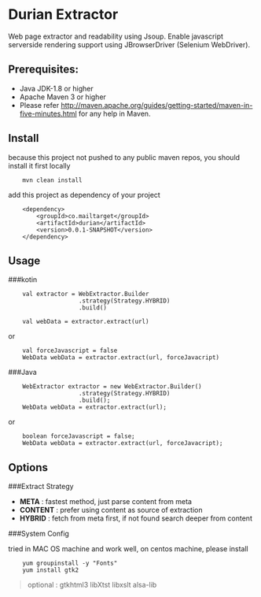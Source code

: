 Durian Extractor
=

Web page extractor and readability using Jsoup. Enable javascript serverside rendering 
support using JBrowserDriver (Selenium WebDriver).

Prerequisites:
-
*	Java JDK-1.8 or higher
*	Apache Maven 3 or higher
*	Please refer http://maven.apache.org/guides/getting-started/maven-in-five-minutes.html for any help in Maven.


Install
-

because this project not pushed to any public maven repos, you should install it first locally

        mvn clean install

add this project as dependency of your project

	    <dependency>
            <groupId>co.mailtarget</groupId>
            <artifactId>durian</artifactId>
            <version>0.0.1-SNAPSHOT</version>
        </dependency>

        
Usage
-

###kotin
        
        val extractor = WebExtractor.Builder
                        .strategy(Strategy.HYBRID)
                        .build()
        
        val webData = extractor.extract(url)
        
or 
        
        val forceJavascript = false
        WebData webData = extractor.extract(url, forceJavacript)

###Java
        
        WebExtractor extractor = new WebExtractor.Builder()
                        .strategy(Strategy.HYBRID)
                        .build();
        WebData webData = extractor.extract(url);

or 
        
        boolean forceJavascript = false;
        WebData webData = extractor.extract(url, forceJavacript);
        
        
Options
-

###Extract Strategy 

- **META** : fastest method, just parse content from meta
- **CONTENT** : prefer using content as source of extraction
- **HYBRID** : fetch from meta first, if not found search deeper from content

###System Config

tried in MAC OS machine and work well, on centos machine, please install

        yum groupinstall -y "Fonts"
        yum install gtk2 

> optional : gtkhtml3 libXtst libxslt alsa-lib 
